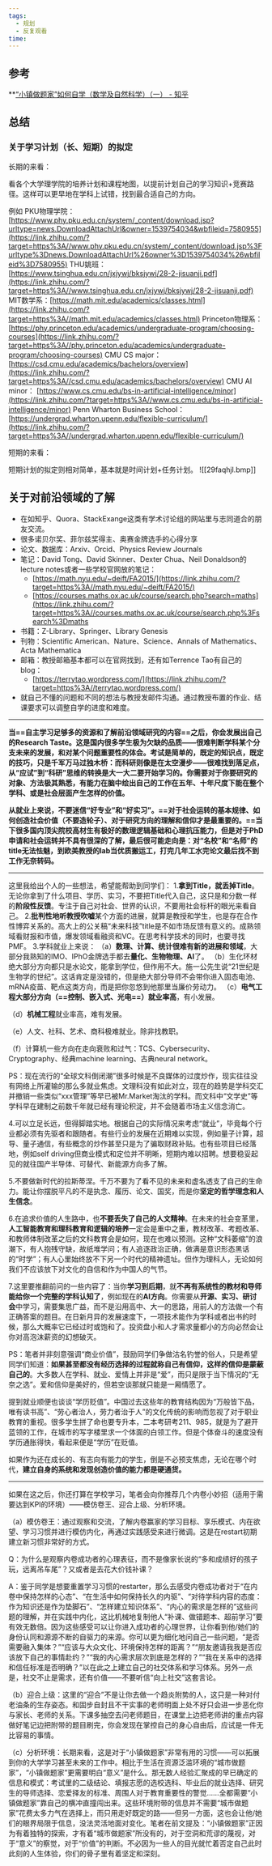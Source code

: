 ```yaml
---
tags:
  - 规划
  - 反复观看
time:
---
```


## 参考
**[“小镇做题家”如何自学（数学及自然科学）（一） - 知乎](https://zhuanlan.zhihu.com/p/8050878695)
## 总结
### 关于学习计划（长、短期）的拟定

长期的来看：

看各个大学理学院的培养计划和课程地图，以提前计划自己的学习知识+竞赛路径。这样可以更早地在学科上试错，找到最合适自己的方向。

例如 PKU物理学院：[https://www.phy.pku.edu.cn/system/_content/download.jsp?urltype=news.DownloadAttachUrl&owner=1539754034&wbfileid=7580955](https://link.zhihu.com/?target=https%3A//www.phy.pku.edu.cn/system/_content/download.jsp%3Furltype%3Dnews.DownloadAttachUrl%26owner%3D1539754034%26wbfileid%3D7580955)
THU姚班：[https://www.tsinghua.edu.cn/jxjywj/bksjywj/28-2-jisuanji.pdf](https://link.zhihu.com/?target=https%3A//www.tsinghua.edu.cn/jxjywj/bksjywj/28-2-jisuanji.pdf)
MIT数学系：[https://math.mit.edu/academics/classes.html](https://link.zhihu.com/?target=https%3A//math.mit.edu/academics/classes.html)
Princeton物理系：[https://phy.princeton.edu/academics/undergraduate-program/choosing-courses](https://link.zhihu.com/?target=https%3A//phy.princeton.edu/academics/undergraduate-program/choosing-courses)
CMU CS major：
[https://csd.cmu.edu/academics/bachelors/overview](https://link.zhihu.com/?target=https%3A//csd.cmu.edu/academics/bachelors/overview)
CMU AI minor：
[https://www.cs.cmu.edu/bs-in-artificial-intelligence/minor](https://link.zhihu.com/?target=https%3A//www.cs.cmu.edu/bs-in-artificial-intelligence/minor)
Penn Wharton Business School：
[https://undergrad.wharton.upenn.edu/flexible-curriculum/](https://link.zhihu.com/?target=https%3A//undergrad.wharton.upenn.edu/flexible-curriculum/)

短期的来看：

短期计划的拟定则相对简单，基本就是时间计划+任务计划。
![[29faqhjl.bmp]]

## 关于对前沿领域的了解
- 在如知乎、Quora、StackExange这类有学术讨论组的网站里与志同道合的朋友交流。
- 很多诺贝尔奖、菲尔兹奖得主、奥赛金牌选手的心得分享
- 论文、数据库：Arxiv、Orcid、Physics Review Journals
- 笔记：David Tong、David Skinner、Dexter Chua、Neil Donaldson的lecture notes或者一些学校官网放的笔记：
	- [https://math.nyu.edu/~deift/FA2015/](https://link.zhihu.com/?target=https%3A//math.nyu.edu/~deift/FA2015/)
	- [https://courses.maths.ox.ac.uk/course/search.php?search=maths](https://link.zhihu.com/?target=https%3A//courses.maths.ox.ac.uk/course/search.php%3Fsearch%3Dmaths
- 书籍：Z-Library、Springer、Library Genesis
- 刊物：Scientific American、Nature、Science、Annals of Mathematics、Acta Mathematica
- 邮箱：教授邮箱基本都可以在官网找到，还有如Terrence Tao有自己的blog：
	- [https://terrytao.wordpress.com/](https://link.zhihu.com/?target=https%3A//terrytao.wordpress.com/)
- 就自己不懂的问题和不同的想法与教授发邮件沟通。通过教授布置的作业、结课要求可以调整自学的进度和难度。
---
**当==自主学习足够多的资源和了解前沿领域研究的内容==之后，你会发展出自己的Research Taste。这是国内很多学生极为欠缺的品质——很难判断学科某个分支未来的发展，和对某个问题重要性的体会。考试是简单的，既定的知识点，既定的技巧，只是千军万马过独木桥：而科研则像是在太空漫步——很难找到落足点，从“应试”到“科研”思维的转换是大一大二要开始学习的。你需要对于你要研究的对象、方法极其熟悉，有能力在脑中绘出自己的工作在五年、十年尺度下能在整个学科、或是社会层面产生怎样的价值。**

**从就业上来说，不要迷信“好专业”和“好实习”。==对于社会运转的基本规律、如何创造社会价值（不要造轮子）、对于研究方向的理解和信仰才是最重要的。==当下很多国内顶尖院校高材生有极好的数理逻辑基础和心理抗压能力，但是对于PhD申请和社会运转并不具有很深的了解，最后很可能走向是：对“名校”和“名师”的title无法怯魅，到欧美教授的lab当优质搬运工，打完几年工水完论文最后找不到工作无奈转码。**

---
这里我给出个人的一些想法，希望能帮助到同学们：
1.**拿到Title，就丢掉Title**。无论你拿到了什么项目、学历、实习，不要把Title代入自己，这只是和分数一样的**阶段性反馈**。专注于自己对社会、世界的认识，不要用社会标杆的眼光来看自己。
2.**批判性地听教授吹嘘**某个方面的进展，就算是教授和学生，也是存在合作性博弈关系的。高大上的公关稿“未来科技”title是不如市场反馈有意义的。成熟领域看财报和市值，爆发领域看融资和VC。在思考科学技术的同时，也要寻找PMF。
3.学科就业上来说：
（a）**数理、计算、统计很难有新的进展和领域**，大部分我熟知的IMO、IPhO金牌选手都去**量化、生物物理、AI**了。
（b）生化环材绝大部分方向都只是水论文，能拿到学位，但作用不大。施一公先生说“21世纪是生物学的世纪”。这话肯定是没错的，但是绝大部分导师不会带你进入固态电池、mRNA疫苗、靶点这类方向，而是把你忽悠到他那里当廉价劳动力。
（c）**电气工程大部分方向（==控制、嵌入式、光电==）就业率高**，有小发展。

（d）**机械工程**就业率高，难有发展。

（e）人文、社科、艺术、商科极难就业。除非找教职。

（f）计算机一些方向在走向衰败和过气：TCS、Cybersecurity、Cryptography、经典machine learning、古典neural network。

PS：现在流行的“全球文科倒闭潮”很多时候是不良媒体的过度炒作，现实往往没有网络上所灌输的那么多就业焦虑。文理科没有如此对立，现在的趋势是学科交汇并撤销一些类似“xxx管理”等早已被Mr.Market淘汰的学科。而文科中“文学史”等学科早在建制之前数千年就已经有理论积淀，并不会随着市场主义信念消亡。

4.可以立足长远，但得脚踏实地。根据自己的实际情况来考虑“就业”，毕竟每个行业都必须有先驱者和跟随者。有些行业的发展在近期难以实现，例如量子计算，超导、量子通信，有些概念的炒作甚至只是为了骗取财政补贴。也有些项目已经落地，例如self driving但商业模式和定位并不明晰，短期内难以招聘。想要稳妥起见的就往国产半导体、可替代、新能源方向多了解。

5.不要做新时代的拉斯蒂涅。千万不要为了看不见的未来和虚名透支了自己的生命力。能让你摆脱平凡的不是执念、履历、论文、国奖，而是你**坚定的哲学理念和人生信念**。

6.在追求价值的人生路中，也**不要丢失了自己的人文精神**。在未来的社会变革里，**人工智能教育和理科教育和逻辑的培养**一定会是重中之重，教材改革、考题改革、和教师体制改革之后的文科教育会是如何，现在也难以预测。这种“文科萎缩”的浪潮下，有人抱残守缺，故纸堆学问；有人追逐政治正确，做满是意识形态黑话的“时学”；有人心里始终放不下另一个时代的精神遗址。但作为理科人，无论如何我们不应该放下对文化的自信和作为中国人的气节。

7.这里要推翻前问的一些内容了：当你**学习到后期**，就**不再有系统性的教材和导师能给你一个完整的学科认知了**，例如现在的**AI方向**。你需要从**开源、实习、研讨会**中学习，需要集思广益，而不是沿用高中、大一的思路，用前人的方法做一个有正确答案的题目。在日新月异的发展速度下，一项技术能作为学科或者出书的时候，那么大概率它已经过时或饱和了。投资盘小和人才需求量都小的方向必然会让你对高泡沫薪资的幻想破灭。

PS：笔者并非刻意强调“商业价值”，鼓励同学们争做沽名钓誉的俗人，只是希望同学们知道：**如果甚至都没有经历选择的过程就称自己有信仰，这样的信仰是蒙蔽自己的**。大多数人在学科、就业、爱情上并非是“爱”，而只是限于当下情况的“无奈之选”。爱和信仰是美好的，但若空谈那就只能是一厢情愿了。

提到就业顺便也谈谈“学历贬值”。中国过去这些年的教育结构因为“万般皆下品，唯有读书高”、“劳心者治人，劳力者治于人”的文化传统的影响而忽视了对于职业教育的重视。很多学生拼了命也要专升本，二本考研考211、985，就是为了避开蓝领的工作，在城市的写字楼里求一个体面的白领工作。但是个体奋斗的速度没有学历通胀得快，看起来便是“学历”在贬值。

如果作为还在成长的、有志向有能力的学生，倒是不必预支焦虑，无论在哪个时代，**建立自身的系统和发现创造价值的能力都是硬通货。**

---
如果在这之后，你还打算在学校学习，笔者会向你推荐几个内卷小妙招（适用于需要达到KPI的环境）——模仿卷王、迎合上级、分析环境。

（a）模仿卷王：通过观察和交流，了解内卷赢家的学习目标、享乐模式、内在欲望、学习习惯并进行模仿内化，再通过实践感受来进行微调。这是在restart初期建立新习惯非常好的方式。

Q：为什么是观察内卷成功者的心理表征，而不是像家长说的“多和成绩好的孩子玩，远离吊车尾”？又或者是去花大价钱补课？

A：鉴于同学是想要重置学习习惯的restarter，那么去感受内卷成功者对于“在内卷中保持怎样的心态”、“在生活中如何保持长久的内驱”、“对待学科内容的态度：作为知识还是作为垫脚石”、“怎样建立知识体系”、“内心的需求是怎样的”这些问题的理解，并在实践中内化，这比机械地复制他人“补课、做错题本、超前学习”要有效无数倍。因为这些感受可以让你进入成功者的心理世界，让你看到他/她们的身份认同和源源不断的自驱力的来源。你可以更为细化地问自己一些问题，“是否需要融入集体？”“应该与大众文化、环境保持怎样的距离？”“朋友邀请我我是否应该放下自己的事情赴约？”“我的内心需求层次到底是怎样的？”“我在关系中的选择和信任标准是否明确？”以在此之上建立自己的社交体系和学习体系。另外一点是，社交不止是需求，还有价值——不要听信“向上社交”这套言论。

（b）迎合上级：这里的“迎合”不是让你去做一个趋炎附势的人，这只是一种对付老油条的生存姿态。和固步自封且不干实事的老师明面上处不好只会进一步恶化你与家长、老师的关系。下课多抽空去问老师题目，在课堂上边把老师讲的重点内容做好笔记边把附带的题目刷完，你会发现在掌控自己的身心自由后，应试是一件无比容易的事情。

（c）分析环境：长期来看，这是对于“小镇做题家”非常有用的习惯——可以拓展到你的大学学习甚至未来的工作中。相比于生活在资源泛滥环境的“城市做题家”，“小镇做题家”更需要明白“意义”是什么。那无数人经验汇聚成的早已确定的信息和模式：考试里的二级结论、填报志愿的选校选科、毕业后的就业选择、研究生的导师选择、恋爱择友的标准、周围人对于教育重要性的警觉……全都需要“小镇做题家”靠自己的横冲直撞闯出来。这些环境附带的信息并不需要“城市做题家”花费太多力气在选择上，而只用走好既定的路——但另一方面，这也会让他/她们的眼界局限于信息，没法灵活地面对变化。笔者在前文提及：“小镇做题家”正因为有着独特的探索，才有着“城市做题家”所没有的，对于空洞和荒谬的蔑视，对于“意义”的察觉，对于“价值”的判断。不必因为一些人的目光就忙着否定自己此时此刻的人生体验，你们的骨子里有着坚定和深刻。